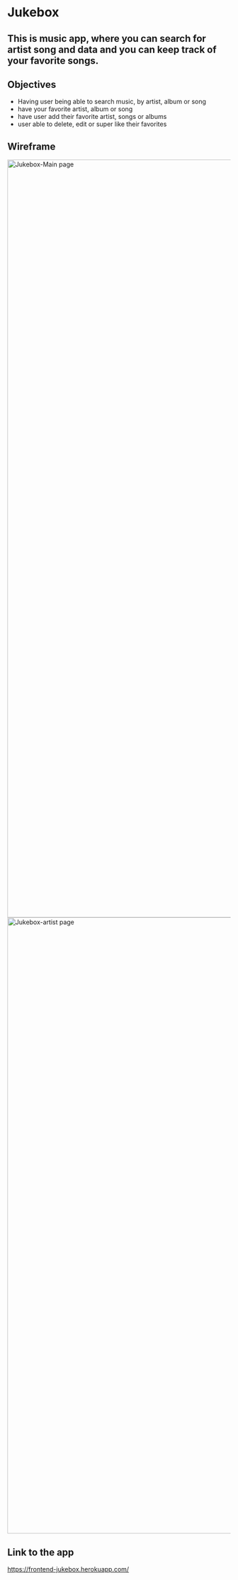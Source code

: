 
# Jukebox 
## This is music app, where you can search for artist song and data and you can keep track of your favorite songs.

## Objectives
- Having user being able to search music, by artist, album or song
- have your favorite artist, album or song 
- have user add their favorite artist, songs or albums
- user able to delete, edit or super like their favorites

## Wireframe

<img width="1712" alt="Jukebox-Main page" src="https://user-images.githubusercontent.com/105611825/194717893-4f444d36-bca0-4104-89dd-f6dffb6262ee.png">

<img width="1392" alt="Jukebox-artist page" src="https://user-images.githubusercontent.com/105611825/194717901-4127fd48-afd5-43d5-a0dc-b0c25493d8b8.png">

## Link to the app

https://frontend-jukebox.herokuapp.com/
